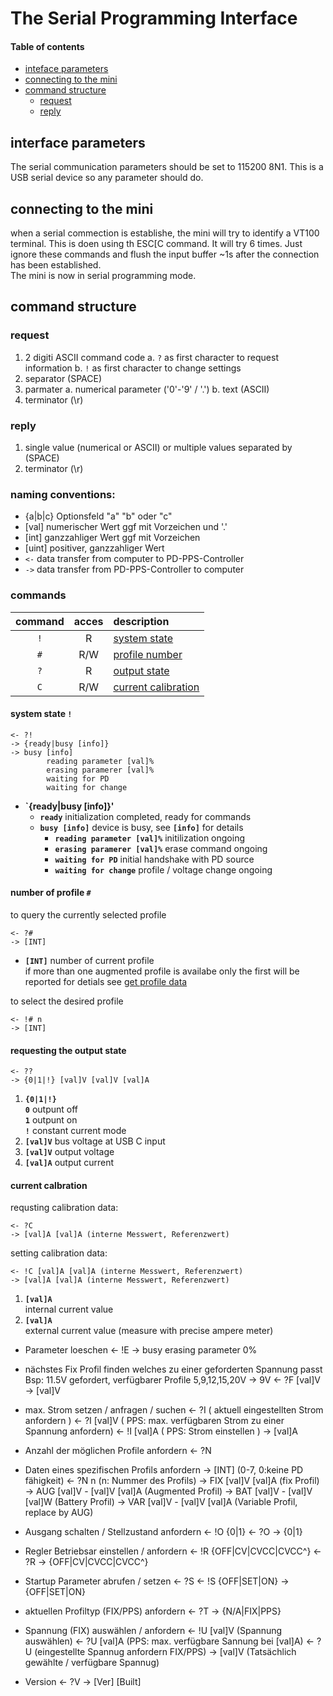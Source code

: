 # The Serial Programming Interface

#### Table of contents
- [inteface parameters](#interface-parmeters)  
- [connecting to the mini](#connecting-to-the-mini)
- [command structure](#command-structure)
    - [request](#request)
	- [reply](#reply)

## interface parameters
The serial communication parameters should be set to 115200 8N1. This is a USB 
serial device so any parameter should do.  


## connecting to the mini
when a serial commection is establishe, the mini will try to identify a VT100 
terminal. This is doen using th ESC[C command. It will try 6 times. Just ignore 
these commands and flush the input buffer ~1s after the connection has been established.  
The mini is now in serial programming mode.  


## command structure
### request
1. 2 digiti ASCII command code
	a. `?` as first character to request information
	b. `!` as first character to change settings
2. separator (SPACE)
3. parmater
    a. numerical parameter ('0'-'9' / '.') 
	b. text (ASCII)
4. terminator (\r)

### reply
1. single value (numerical or ASCII) or multiple values separated by (SPACE)
2. terminator (\r)

### naming conventions:
- {a|b|c} Optionsfeld "a" "b" oder "c"
- [val] numerischer Wert ggf mit Vorzeichen und '.'
- [int] ganzzahliger Wert ggf mit Vorzeichen
- [uint] positiver, ganzzahliger Wert
- `<-` data transfer from computer to PD-PPS-Controller
- `->` data transfer from PD-PPS-Controller to computer

### commands

command | acces | description
:-----: | :---: | :----------
`!`     |   R   | [system state](#system-state-)
`#`     |  R/W  | [profile number](#number-of-profile)
`?`     |   R   | [output state](#requesting-the-output-state)
`C`     |  R/W  | [current calibration](#current-calbration)


#### system state `!`
```    
<- ?!
-> {ready|busy [info]}
-> busy [info] 
        reading parameter [val]%
        erasing paramerer [val]%
        waiting for PD
        waiting for change
```  
- **`{ready|busy [info]}'**  
  - **`ready`** initialization completed, ready for commands
  - **`busy [info]`**  device is busy, see **`[info]`** for details
    - **`reading parameter [val]%`** initilization ongoing
    - **`erasing paramerer [val]%`** erase command ongoing
    - **`waiting for PD`** initial handshake with PD source
    - **`waiting for change`** profile / voltage change ongoing

#### number of profile `#`
to query the currently selected profile
```
<- ?#
-> [INT] 
```
- **`[INT]`** number of current profile  
  if more than one augmented profile is availabe only the first will be reported for detials see [get profile data](#get-profile-data)

to select the desired profile
```
<- !# n
-> [INT] 
```

#### requesting the output state
```
<- ??
-> {0|1|!} [val]V [val]V [val]A 
```
1. **`{0|1|!}`**  
   **`0`** outpunt off  
   **`1`** outpunt on  
   **`!`** constant current mode  
2. **`[val]V`** bus voltage at USB C input
3. **`[val]V`** output voltage
4. **`[val]A`** output current

#### current calbration
requsting calibration data:
```
<- ?C 
-> [val]A [val]A (interne Messwert, Referenzwert)
```
setting calibration data:
```
<- !C [val]A [val]A (interne Messwert, Referenzwert)
-> [val]A [val]A (interne Messwert, Referenzwert)
```
1. **`[val]A`**   
   internal current value
2. **`[val]A`**  
   external current value (measure with precise ampere meter)


- Parameter loeschen
	<- !E
	-> busy erasing parameter 0%

- nächstes Fix Profil finden welches zu einer geforderten Spannung passt
	Bsp: 11.5V gefordert, verfügbarer Profile 5,9,12,15,20V -> 9V
	<- ?F [val]V 
	-> [val]V

- max. Strom setzen / anfragen / suchen 
	<- ?I 			( aktuell eingestellten Strom anfordern )
	<- ?I [val]V	( PPS: max. verfügbaren Strom zu einer Spannung anfordern)
	<- !I [val]A 	( PPS: Strom einstellen )
	-> [val]A

- Anzahl der möglichen Profile anfordern
	<- ?N
- Daten eines spezifischen Profils anfordern
	-> [INT] (0-7, 0:keine PD fähigkeit)
	<- ?N n (n: Nummer des Profils)
	-> FIX [val]V [val]A (fix Profil)
	-> AUG [val]V - [val]V [val]A (Augmented Profil)
	-> BAT [val]V - [val]V [val]W (Battery Profil)
	-> VAR [val]V - [val]V [val]A (Variable Profil, replace by AUG)

- Ausgang schalten / Stellzustand anfordern
	<- !O {0|1}
	<- ?O
	-> {0|1}

- Regler Betriebsar einstellen / anfordern
	<- !R {OFF|CV|CVCC|CVCC^}
	<- ?R
	-> {OFF|CV|CVCC|CVCC^}

- Startup Parameter abrufen / setzen
	<- ?S
	<- !S {OFF|SET|ON}
	-> {OFF|SET|ON}

- aktuellen Profiltyp (FIX/PPS) anfordern
	<- ?T 
	-> {N/A|FIX|PPS}

- Spannung (FIX) auswählen / anfordern
	<- !U [val]V	(Spannung auswählen)
	<- ?U [val]A 	(PPS:  max. verfügbare Sannung bei [val]A)
	<- ?U			(eingestellte Spannug anfordern FIX/PPS)
	-> [val]V		(Tatsächlich gewählte / verfügbare Spannug)

- Version
	<- ?V
	-> [Ver] [Built]
	